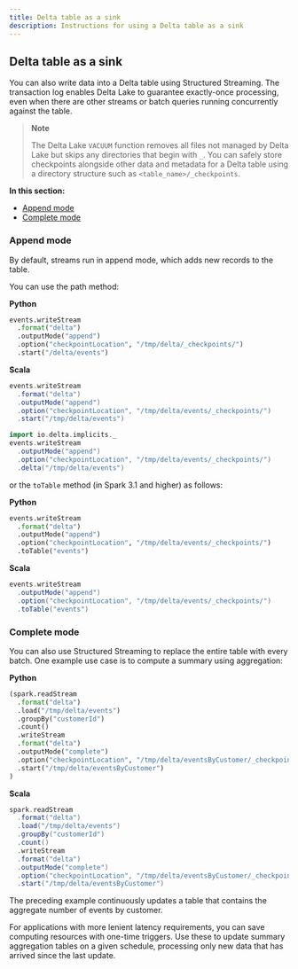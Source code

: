 ```yaml
---
title: Delta table as a sink
description: Instructions for using a Delta table as a sink
---
```


## Delta table as a sink

You can also write data into a Delta table using Structured Streaming. The transaction log enables Delta Lake to guarantee exactly-once processing, even when there are other streams or batch queries running concurrently against the table.

> **Note**
>
> The Delta Lake `VACUUM` function removes all files not managed by Delta Lake but skips any directories that begin with `_`. You can safely store checkpoints alongside other data and metadata for a Delta table using a directory structure such as `<table_name>/_checkpoints`.

**In this section:**

- [Append mode](#append-mode)
- [Complete mode](#complete-mode)

### Append mode

By default, streams run in append mode, which adds new records to the table.

You can use the path method:

**Python**

```python
events.writeStream
  .format("delta")
  .outputMode("append")
  .option("checkpointLocation", "/tmp/delta/_checkpoints/")
  .start("/delta/events")
```

**Scala**

```scala
events.writeStream
  .format("delta")
  .outputMode("append")
  .option("checkpointLocation", "/tmp/delta/events/_checkpoints/")
  .start("/tmp/delta/events")

import io.delta.implicits._
events.writeStream
  .outputMode("append")
  .option("checkpointLocation", "/tmp/delta/events/_checkpoints/")
  .delta("/tmp/delta/events")
```

or the `toTable` method (in Spark 3.1 and higher) as follows:

**Python**

```python
events.writeStream
  .format("delta")
  .outputMode("append")
  .option("checkpointLocation", "/tmp/delta/events/_checkpoints/")
  .toTable("events")
```

**Scala**

```scala
events.writeStream
  .outputMode("append")
  .option("checkpointLocation", "/tmp/delta/events/_checkpoints/")
  .toTable("events")
```

### Complete mode

You can also use Structured Streaming to replace the entire table with every batch. One example use case is to compute a summary using aggregation:

**Python**

```python
(spark.readStream
  .format("delta")
  .load("/tmp/delta/events")
  .groupBy("customerId")
  .count()
  .writeStream
  .format("delta")
  .outputMode("complete")
  .option("checkpointLocation", "/tmp/delta/eventsByCustomer/_checkpoints/")
  .start("/tmp/delta/eventsByCustomer")
)
```

**Scala**

```scala
spark.readStream
  .format("delta")
  .load("/tmp/delta/events")
  .groupBy("customerId")
  .count()
  .writeStream
  .format("delta")
  .outputMode("complete")
  .option("checkpointLocation", "/tmp/delta/eventsByCustomer/_checkpoints/")
  .start("/tmp/delta/eventsByCustomer")
```

The preceding example continuously updates a table that contains the aggregate number of events by customer.

For applications with more lenient latency requirements, you can save computing resources with one-time triggers. Use these to update summary aggregation tables on a given schedule, processing only new data that has arrived since the last update.
